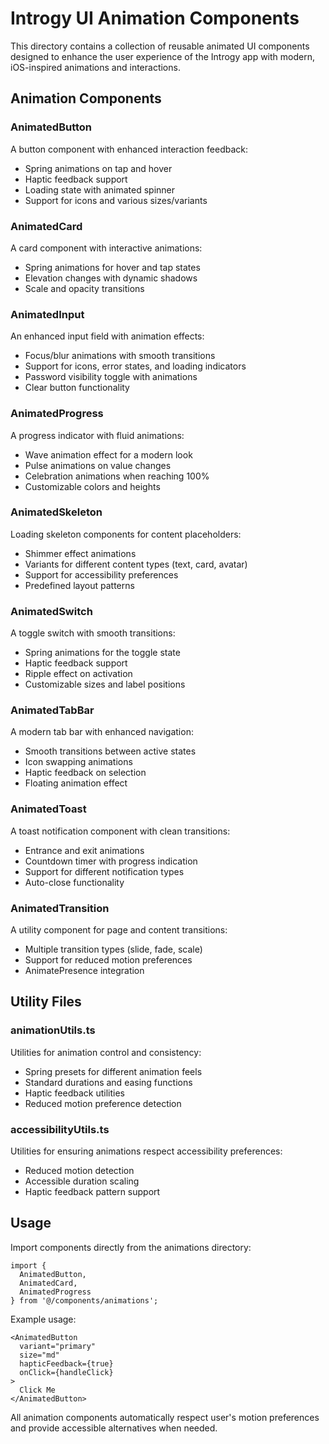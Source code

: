 # Introgy UI Animation Components

This directory contains a collection of reusable animated UI components designed to enhance the user experience of the Introgy app with modern, iOS-inspired animations and interactions.

## Animation Components

### AnimatedButton
A button component with enhanced interaction feedback:
- Spring animations on tap and hover
- Haptic feedback support
- Loading state with animated spinner
- Support for icons and various sizes/variants

### AnimatedCard
A card component with interactive animations:
- Spring animations for hover and tap states
- Elevation changes with dynamic shadows
- Scale and opacity transitions

### AnimatedInput
An enhanced input field with animation effects:
- Focus/blur animations with smooth transitions
- Support for icons, error states, and loading indicators
- Password visibility toggle with animations
- Clear button functionality

### AnimatedProgress
A progress indicator with fluid animations:
- Wave animation effect for a modern look
- Pulse animations on value changes
- Celebration animations when reaching 100%
- Customizable colors and heights

### AnimatedSkeleton
Loading skeleton components for content placeholders:
- Shimmer effect animations
- Variants for different content types (text, card, avatar)
- Support for accessibility preferences
- Predefined layout patterns

### AnimatedSwitch
A toggle switch with smooth transitions:
- Spring animations for the toggle state
- Haptic feedback support
- Ripple effect on activation
- Customizable sizes and label positions

### AnimatedTabBar
A modern tab bar with enhanced navigation:
- Smooth transitions between active states
- Icon swapping animations
- Haptic feedback on selection
- Floating animation effect

### AnimatedToast
A toast notification component with clean transitions:
- Entrance and exit animations
- Countdown timer with progress indication
- Support for different notification types
- Auto-close functionality

### AnimatedTransition
A utility component for page and content transitions:
- Multiple transition types (slide, fade, scale)
- Support for reduced motion preferences
- AnimatePresence integration

## Utility Files

### animationUtils.ts
Utilities for animation control and consistency:
- Spring presets for different animation feels
- Standard durations and easing functions
- Haptic feedback utilities
- Reduced motion preference detection

### accessibilityUtils.ts
Utilities for ensuring animations respect accessibility preferences:
- Reduced motion detection
- Accessible duration scaling
- Haptic feedback pattern support

## Usage

Import components directly from the animations directory:

```tsx
import { 
  AnimatedButton, 
  AnimatedCard, 
  AnimatedProgress 
} from '@/components/animations';
```

Example usage:

```tsx
<AnimatedButton 
  variant="primary"
  size="md"
  hapticFeedback={true}
  onClick={handleClick}
>
  Click Me
</AnimatedButton>
```

All animation components automatically respect user's motion preferences and provide accessible alternatives when needed.
